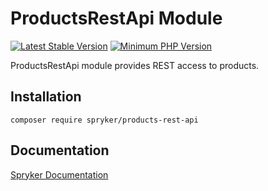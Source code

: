 # ProductsRestApi Module
[![Latest Stable Version](https://poser.pugx.org/spryker/products-rest-api/v/stable.svg)](https://packagist.org/packages/spryker/products-rest-api)
[![Minimum PHP Version](https://img.shields.io/badge/php-%3E%3D%207.4-8892BF.svg)](https://php.net/)

ProductsRestApi module provides REST access to products.

## Installation

```
composer require spryker/products-rest-api
```

## Documentation

[Spryker Documentation](https://academy.spryker.com/developing_with_spryker/module_guide/modules.html)
